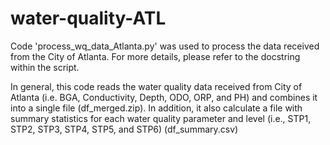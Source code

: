 # water-quality-ATL
Code 'process_wq_data_Atlanta.py' was used to process the data received from the City of Atlanta. For more details, please refer to the docstring within the script. 

In general, this code reads the water quality data received from City of Atlanta (i.e. BGA, Conductivity, Depth, ODO, ORP, and PH) and combines it into a single file (df_merged.zip). In addition, it also calculate a file with summary statistics for 
each water quality parameter and level (i.e., STP1, STP2, STP3, STP4, STP5, and STP6) (df_summary.csv)
